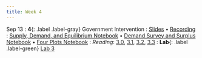 ```yaml
---
title: Week 4
---
```


Sep 13
: **4**{: .label .label-gray} Government Intervention
: [Slides](https://docs.google.com/presentation/d/1CENa_OtMbMiR3SCvuFX6--u2d72IyA7wQMaBnWsmOiQ/edit?usp=sharing) &#8226; [Recording](https://kaltura.berkeley.edu/media/DATA%2088E%2C%20Sep13%20%20(Fall%202023)/1_gdolhod6)
: [Supply, Demand, and Equilibrium Notebook](https://datahub.berkeley.edu/hub/user-redirect/git-pull?repo=https%3A%2F%2Fgithub.com%2Fdata-88e%2Ffa23-materials&urlpath=retro%2Ftree%2Ffa23-materials%2Flec%2Flec04%2Flec04-Supply-Demand.ipynb&branch=main) &#8226; [Demand Survey and Surplus Notebook](https://datahub.berkeley.edu/hub/user-redirect/git-pull?repo=https%3A%2F%2Fgithub.com%2Fdata-88e%2Ffa23-materials&urlpath=retro%2Ftree%2Ffa23-materials%2Flec%2Flec04%2Flec04-CSfromSurvey.ipynb&branch=main) &#8226; [Four Plots Notebook](https://datahub.berkeley.edu/hub/user-redirect/git-pull?repo=https%3A%2F%2Fgithub.com%2Fdata-88e%2Ffa23-materials&urlpath=retro%2Ftree%2Ffa23-materials%2Flec%2Flec04%2Flec04-four-plot.ipynb&branch=main)
: *Reading*: [3.0](https://data-88e.github.io/textbook/content/03-public/index.html), [3.1](https://data-88e.github.io/textbook/content/03-public/taxes-subsidies.html), [3.2](https://data-88e.github.io/textbook/content/03-public/surplus.html), [3.3](https://data-88e.github.io/textbook/content/03-public/govt-intervention.html)
: **Lab**{: .label .label-green} [Lab 3](https://datahub.berkeley.edu/hub/user-redirect/git-pull?repo=https%3A%2F%2Fgithub.com%2Fdata-88e%2Ffa23-materials&urlpath=retro%2Ftree%2Ffa23-materials%2Flab%2Flab03%2Flab03.ipynb&branch=main)
